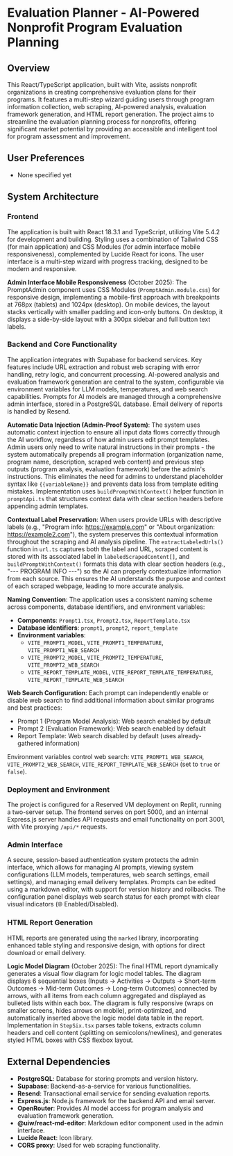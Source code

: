 # Evaluation Planner - AI-Powered Nonprofit Program Evaluation Planning

## Overview
This React/TypeScript application, built with Vite, assists nonprofit organizations in creating comprehensive evaluation plans for their programs. It features a multi-step wizard guiding users through program information collection, web scraping, AI-powered analysis, evaluation framework generation, and HTML report generation. The project aims to streamline the evaluation planning process for nonprofits, offering significant market potential by providing an accessible and intelligent tool for program assessment and improvement.

## User Preferences
- None specified yet

## System Architecture

### Frontend
The application is built with React 18.3.1 and TypeScript, utilizing Vite 5.4.2 for development and building. Styling uses a combination of Tailwind CSS (for main application) and CSS Modules (for admin interface mobile responsiveness), complemented by Lucide React for icons. The user interface is a multi-step wizard with progress tracking, designed to be modern and responsive.

**Admin Interface Mobile Responsiveness** (October 2025): The PromptAdmin component uses CSS Modules (`PromptAdmin.module.css`) for responsive design, implementing a mobile-first approach with breakpoints at 768px (tablets) and 1024px (desktop). On mobile devices, the layout stacks vertically with smaller padding and icon-only buttons. On desktop, it displays a side-by-side layout with a 300px sidebar and full button text labels.

### Backend and Core Functionality
The application integrates with Supabase for backend services. Key features include URL extraction and robust web scraping with error handling, retry logic, and concurrent processing. AI-powered analysis and evaluation framework generation are central to the system, configurable via environment variables for LLM models, temperatures, and web search capabilities. Prompts for AI models are managed through a comprehensive admin interface, stored in a PostgreSQL database. Email delivery of reports is handled by Resend.

**Automatic Data Injection (Admin-Proof System)**: The system uses automatic context injection to ensure all input data flows correctly through the AI workflow, regardless of how admin users edit prompt templates. Admin users only need to write natural instructions in their prompts - the system automatically prepends all program information (organization name, program name, description, scraped web content) and previous step outputs (program analysis, evaluation framework) before the admin's instructions. This eliminates the need for admins to understand placeholder syntax like `{{variableName}}` and prevents data loss from template editing mistakes. Implementation uses `buildPromptWithContext()` helper function in `promptApi.ts` that structures context data with clear section headers before appending admin templates.

**Contextual Label Preservation**: When users provide URLs with descriptive labels (e.g., "Program info: https://example.com" or "About organization: https://example2.com"), the system preserves this contextual information throughout the scraping and AI analysis pipeline. The `extractLabeledUrls()` function in `url.ts` captures both the label and URL, scraped content is stored with its associated label in `labeledScrapedContent[]`, and `buildPromptWithContext()` formats this data with clear section headers (e.g., "--- PROGRAM INFO ---") so the AI can properly contextualize information from each source. This ensures the AI understands the purpose and context of each scraped webpage, leading to more accurate analysis.

**Naming Convention**: The application uses a consistent naming scheme across components, database identifiers, and environment variables:
- **Components**: `Prompt1.tsx`, `Prompt2.tsx`, `ReportTemplate.tsx`
- **Database identifiers**: `prompt1`, `prompt2`, `report_template`
- **Environment variables**: 
  - `VITE_PROMPT1_MODEL`, `VITE_PROMPT1_TEMPERATURE`, `VITE_PROMPT1_WEB_SEARCH`
  - `VITE_PROMPT2_MODEL`, `VITE_PROMPT2_TEMPERATURE`, `VITE_PROMPT2_WEB_SEARCH`
  - `VITE_REPORT_TEMPLATE_MODEL`, `VITE_REPORT_TEMPLATE_TEMPERATURE`, `VITE_REPORT_TEMPLATE_WEB_SEARCH`

**Web Search Configuration**: Each prompt can independently enable or disable web search to find additional information about similar programs and best practices:
- Prompt 1 (Program Model Analysis): Web search enabled by default
- Prompt 2 (Evaluation Framework): Web search enabled by default  
- Report Template: Web search disabled by default (uses already-gathered information)

Environment variables control web search: `VITE_PROMPT1_WEB_SEARCH`, `VITE_PROMPT2_WEB_SEARCH`, `VITE_REPORT_TEMPLATE_WEB_SEARCH` (set to `true` or `false`).

### Deployment and Environment
The project is configured for a Reserved VM deployment on Replit, running a two-server setup. The frontend serves on port 5000, and an internal Express.js server handles API requests and email functionality on port 3001, with Vite proxying `/api/*` requests.

### Admin Interface
A secure, session-based authentication system protects the admin interface, which allows for managing AI prompts, viewing system configurations (LLM models, temperatures, web search settings, email settings), and managing email delivery templates. Prompts can be edited using a markdown editor, with support for version history and rollbacks. The configuration panel displays web search status for each prompt with clear visual indicators (🌐 Enabled/Disabled).

### HTML Report Generation
HTML reports are generated using the `marked` library, incorporating enhanced table styling and responsive design, with options for direct download or email delivery.

**Logic Model Diagram** (October 2025): The final HTML report dynamically generates a visual flow diagram for logic model tables. The diagram displays 6 sequential boxes (Inputs → Activities → Outputs → Short-term Outcomes → Mid-term Outcomes → Long-term Outcomes) connected by arrows, with all items from each column aggregated and displayed as bulleted lists within each box. The diagram is fully responsive (wraps on smaller screens, hides arrows on mobile), print-optimized, and automatically inserted above the logic model data table in the report. Implementation in `StepSix.tsx` parses table tokens, extracts column headers and cell content (splitting on semicolons/newlines), and generates styled HTML boxes with CSS flexbox layout.

## External Dependencies
- **PostgreSQL**: Database for storing prompts and version history.
- **Supabase**: Backend-as-a-service for various functionalities.
- **Resend**: Transactional email service for sending evaluation reports.
- **Express.js**: Node.js framework for the backend API and email server.
- **OpenRouter**: Provides AI model access for program analysis and evaluation framework generation.
- **@uiw/react-md-editor**: Markdown editor component used in the admin interface.
- **Lucide React**: Icon library.
- **CORS proxy**: Used for web scraping functionality.